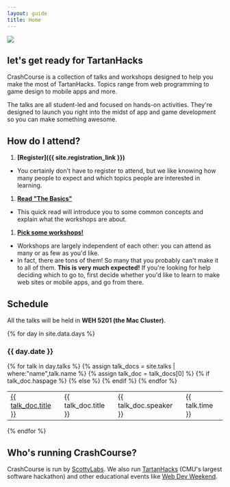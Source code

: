 ```yaml
---
layout: guide
title: Home
---
```


<div class="hero-logo">
  <img src="{{ site.baseurl }}/assets/img/crashcourse-logo.png">
</div>

## let's get ready for TartanHacks

CrashCourse is a collection of talks and workshops designed to help you make the
most of TartanHacks. Topics range from web programming to game design to
mobile apps and more.

The talks are all student-led and focused on hands-on activities. They're
designed to launch you right into the midst of app and game development so you
can make something awesome.


## How do I attend?

1. __[Register]({{ site.registration_link }})__
  - You certainly don't have to register to attend, but we like knowing how many
    people to expect and which topics people are interested in learning.
1. __[Read "The Basics"][basics]__
  - This quick read will introduce you to some common concepts and explain what
    the workshops are about.
1. __[Pick some workshops!](#schedule)__
  - Workshops are largely independent of each other: you can attend as many or
    as few as you'd like.
  - In fact, there are tons of them! So many that you probably can't make it to
    all of them. __This is very much expected!__ If you're looking for help
    deciding which to go to, first decide whether you'd like to learn to make
    web sites or mobile apps, and go from there.


## Schedule

All the talks will be held in __WEH 5201 (the Mac Cluster)__.

{% for day in site.data.days %}

### {{ day.date }}

<table class="full-width">
  <tbody>
  {% for talk in day.talks %}
  {% assign talk_docs = site.talks | where:"name",talk.name %}
  {% assign talk_doc = talk_docs[0] %}
    <tr>
      {% if talk_doc.haspage %}
        <td><a href="{{ site.baseurl }}{{ talk_doc.url | remove: 'index.html' }}">{{ talk_doc.title }}</a></td>
      {% else %}
        <td>{{ talk_doc.title }}</td>
      {% endif %}
      <td>{{ talk_doc.speaker }}</td>
      <td>{{ talk.time }}</td>
    </tr>
  {% endfor %}
  </tbody>
</table>
{% endfor %}



## Who's running CrashCourse?

CrashCourse is run by [ScottyLabs](https://scottylabs.org). We also run
[TartanHacks](http://tartanhacks.com/) (CMU's largest software hackathon) and
other educational events like [Web Dev Weekend](https://scottylabs.org/wdw/).


[basics]: basics/
[calendar]: https://calendar.google.com/calendar/embed?src=cmu.scottylabs%40gmail.com&ctz=America/New_York
